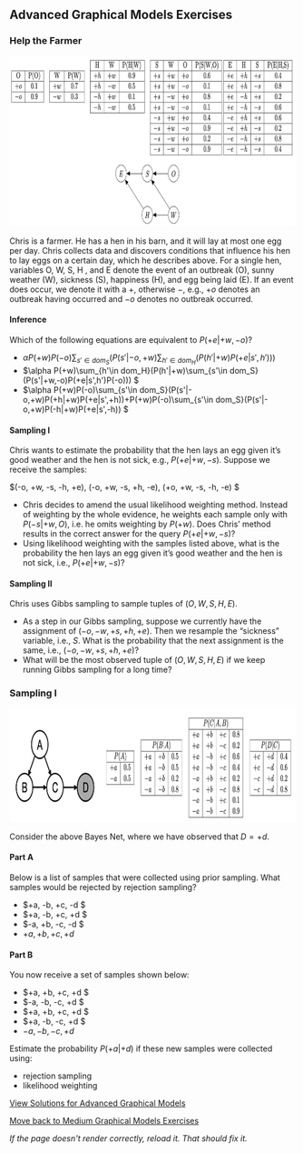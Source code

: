 ## Advanced Graphical Models Exercises

### Help the Farmer
<img src="https://github.com/UMdecisionsupport/DecisionSupport2023/blob/main/images/farmer.png" width="750" height="300">

Chris is a farmer. He has a hen in his barn, and it will lay at most one egg per day. Chris collects data and discovers conditions that influence his hen to lay eggs on a certain day, which he describes above. For a single hen, variables O, W, S, H , and E denote the event of an outbreak (O), sunny weather (W), sickness (S), happiness (H), and egg being laid (E). If an event does occur, we denote it with a $+$, otherwise $-$, e.g., $+o$ denotes an outbreak having occurred and $-o$ denotes no outbreak occurred.

#### Inference
Which of the following equations are equivalent to $P(+e|+w,-o)$?
- $\alpha P(+w)P(-o)\sum_{s'\in dom_S}(P(s'|-o,+w)\sum_{h'\in dom_H}(P(h'|+w)P(+e|s',h')))$
- $\alpha P(+w)\sum_{h'\in dom_H}(P(h'|+w)\sum_{s'\in dom_S}(P(s'|+w,-o)P(+e|s',h')P(-o))) $
- $\alpha P(+w)P(-o)\sum_{s'\in dom_S}(P(s'|-o,+w)P(+h|+w)P(+e|s',+h))+P(+w)P(-o)\sum_{s'\in dom_S}(P(s'|-o,+w)P(-h|+w)P(+e|s',-h)) $

#### Sampling I
Chris wants to estimate the probability that the hen lays an egg given it’s good weather and the hen is not sick, e.g., $P(+e|+w,-s)$. Suppose we receive the samples: 

$(-o, +w, -s, -h, +e), (-o, +w, -s, +h, -e), (+o, +w, -s, -h, -e) $

- Chris decides to amend the usual likelihood weighting method. Instead of weighting by the whole evidence, he weights each sample only with $P(-s| + w, O)$, i.e. he omits weighting by $P(+w)$. Does Chris’ method results in the correct answer for the query $P(+e| + w, -s)$?
- Using likelihood weighting with the samples listed above, what is the probability the hen lays an egg given it’s good weather and the hen is not sick, i.e., $P(+e|+w, -s)$?

#### Sampling II
Chris uses Gibbs sampling to sample tuples of $(O, W, S, H, E)$.

- As a step in our Gibbs sampling, suppose we currently have the assignment of $(-o, -w, +s, +h, +e)$.  Then we resample the “sickness” variable, i.e., $S$. What is the probability that the next assignment is the same, i.e., $(−o, −w, +s, +h, +e)$?
- What will be the most observed tuple of $(O, W, S, H, E)$ if we keep running Gibbs sampling for a long time?

### Sampling I
<img src="https://github.com/UMdecisionsupport/DecisionSupport2023/blob/main/images/sampling.png" width="750" height="200">

Consider the above Bayes Net, where we have observed that $D = +d$.
#### Part A
Below is a list of samples that were collected using prior sampling. What samples would be rejected by rejection sampling?
- $+a, -b, +c, -d $
- $+a, -b, +c, +d $
- $-a, +b, -c, -d $
- $+a, +b, +c, +d$

#### Part B
You now receive a set of samples shown below:
- $+a, +b, +c, +d $
- $-a, -b, -c, +d $
- $+a, +b, +c, +d $
- $+a, -b, -c, +d $
- $-a, -b, -c, +d$

Estimate the probability $P(+a|+d)$ if these new samples were collected using:
- rejection sampling
- likelihood weighting




[View Solutions for Advanced Graphical Models](https://github.com/UMdecisionsupport/DecisionSupport2023/blob/main/GraphicalModels/Solutions/Advanced_Solutions.md)

[Move back to Medium Graphical Models Exercises](https://github.com/UMdecisionsupport/DecisionSupport2023/blob/main/GraphicalModels/Medium.md)

*If the page doesn't render correctly, reload it. That should fix it.*
